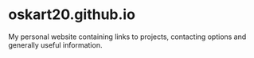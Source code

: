 # oskart20.github.io
My personal website containing links to projects,
contacting options and generally useful information.
